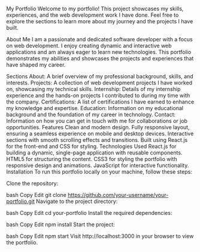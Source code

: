 My Portfolio
Welcome to my portfolio! This project showcases my skills, experiences, and the web development work I have done. Feel free to explore the sections to learn more about my journey and the projects I have built.

About Me
I am a passionate and dedicated software developer with a focus on web development. I enjoy creating dynamic and interactive web applications and am always eager to learn new technologies. This portfolio demonstrates my abilities and showcases the projects and experiences that have shaped my career.

Sections
About: A brief overview of my professional background, skills, and interests.
Projects: A collection of web development projects I have worked on, showcasing my technical skills.
Internship: Details of my internship experience and the hands-on projects I contributed to during my time with the company.
Certifications: A list of certifications I have earned to enhance my knowledge and expertise.
Education: Information on my educational background and the foundation of my career in technology.
Contact: Information on how you can get in touch with me for collaborations or job opportunities.
Features
Clean and modern design.
Fully responsive layout, ensuring a seamless experience on mobile and desktop devices.
Interactive sections with smooth scrolling effects and transitions.
Built using React.js for the front-end and CSS for styling.
Technologies Used
React.js for building a dynamic, single-page application with reusable components.
HTML5 for structuring the content.
CSS3 for styling the portfolio with responsive design and animations.
JavaScript for interactive functionality.
Installation
To run this portfolio locally on your machine, follow these steps:

Clone the repository:

bash
Copy
Edit
git clone https://github.com/your-username/your-portfolio.git
Navigate to the project directory:

bash
Copy
Edit
cd your-portfolio
Install the required dependencies:

bash
Copy
Edit
npm install
Start the project:

bash
Copy
Edit
npm start
Visit http://localhost:3000 in your browser to view the portfolio.
